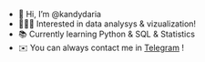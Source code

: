 - 👋 Hi, I’m @kandydaria
- 🤸🏽‍♀️ Interested in data analysys & vizualization!
- 📚 Currently learning Python & SQL & Statistics
- ✉️ You can always contact me in [Telegram](https://t.me/kandydaria) !

<!---
kandydaria/kandydaria is a ✨ special ✨ repository because its `README.md` (this file) appears on your GitHub profile.
You can click the Preview link to take a look at your changes.
--->
